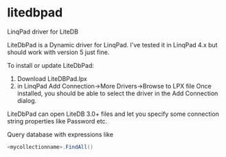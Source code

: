 # litedbpad
LinqPad driver for LiteDB

LiteDbPad is a Dynamic driver for LinqPad. I've tested it in LinqPad 4.x but should work with version 5 just fine.

To install or update LiteDbPad: 
1) Download LiteDBPad.lpx
2) in LinqPad Add Connection->More Drivers->Browse to LPX file
Once installed, you should be able to select the driver in the Add Connection dialog.

LiteDbPad can open LiteDB 3.0+ files and let you specify some connection string properties like Password etc.

Query database with expressions like

```c#
<mycollectionname>.FindAll()
```
